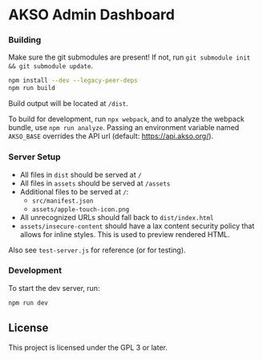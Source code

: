 # AKSO Admin Dashboard
### Building
Make sure the git submodules are present! If not, run `git submodule init && git submodule update`.

```sh
npm install --dev --legacy-peer-deps
npm run build
```
Build output will be located at `/dist`.

To build for development, run `npx webpack`, and to analyze the webpack bundle, use `npm run analyze`.
Passing an environment variable named `AKSO_BASE` overrides the API url (default: https://api.akso.org/).

### Server Setup
- All files in `dist` should be served at `/`
- All files in `assets` should be served at `/assets`
- Additional files to be served at `/`:
    + `src/manifest.json`
    + `assets/apple-touch-icon.png`
- All unrecognized URLs should fall back to `dist/index.html`
- `assets/insecure-content` should have a lax content security policy that allows for inline styles. This is used to preview rendered HTML.

Also see `test-server.js` for reference (or for testing).

### Development
To start the dev server, run:

```sh
npm run dev
```

## License
This project is licensed under the GPL 3 or later.
